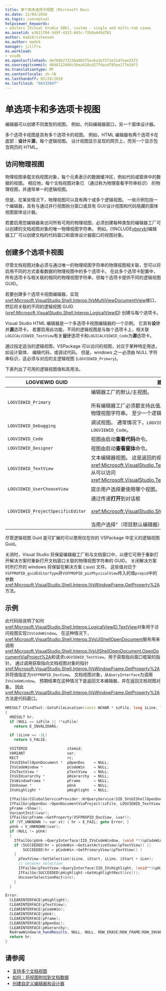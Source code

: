 ```yaml
---
title: 单个和多选项卡视图 |Microsoft Docs
ms.date: 11/04/2016
ms.topic: conceptual
helpviewer_keywords:
- editors [Visual Studio SDK], custom - single and multi-tab views
ms.assetid: e3611704-349f-4323-b03c-f2b0a445d781
author: madskristensen
ms.author: madsk
manager: jillfra
ms.workload:
- vssdk
ms.openlocfilehash: def68627223ba082f5ec6a3ef571e314feae33f3
ms.sourcegitcommit: 40d612240dc5bea418cd27fdacdf85ea177e2df3
ms.translationtype: MT
ms.contentlocale: zh-CN
ms.lasthandoff: 05/29/2019
ms.locfileid: "66332047"
---
```

# <a name="single-and-multi-tab-views"></a>单选项卡和多选项卡视图
编辑器可以创建不同类型的视图。 例如，代码编辑器窗口，另一个窗体设计器。

 多个选项卡视图是具有多个选项卡的视图。 例如，HTML 编辑器有两个选项卡在底部：**设计**并**源**，每个逻辑视图。 设计视图显示呈现的网页上，而另一个显示包含网页的 HTML。

## <a name="accessing-physical-views"></a>访问物理视图
 物理视图承载文档视图对象，每个元素表示的数据缓冲区，例如代码或窗体中的数据的视图。 相应地，每个文档视图对象已 （通过称为物理查看字符串标识） 的物理视图，并通常单一的逻辑视图。

 但是，在某些情况下，物理视图可以具有两个或多个逻辑视图。 一些示例包括一个编辑器，具有与通过并行视图拆分窗口或具有 GUI/设计视图和代码隐藏的窗体视图窗体设计器。

 若要启用您编辑器来访问所有可用的物理视图，必须创建每种类型的编辑器工厂可以创建的文档视图对象的唯一物理视图字符串。 例如，[!INCLUDE[vbprvb](../code-quality/includes/vbprvb_md.md)]编辑器工厂可以创建文档的代码窗口和窗体设计器窗口的视图对象。

## <a name="creating-multi-tabbed-views"></a>创建多个选项卡视图
 尽管文档视图对象必须与通过唯一的物理视图字符串的物理视图相关联，您可以将启用不同的方式查看数据的物理视图中的多个选项卡。 在此多个选项卡配置中，所有选项卡与相关联的相同的物理视图字符串，但每个选项卡提供不同的逻辑视图 GUID。

 若要创建多个选项卡视图编辑器，实现<xref:Microsoft.VisualStudio.Shell.Interop.IVsMultiViewDocumentView>接口，然后将关联的不同的逻辑视图 GUID (<xref:Microsoft.VisualStudio.Shell.Interop.LogicalViewID>) 创建与每个选项卡。

 Visual Studio HTML 编辑器是一个多选项卡视图编辑器的一个示例。 它具有**设计**并**源**选项卡。 若要启用此功能，不同的逻辑视图是与每个选项卡上，相关联`LOGICALVIEWID_TextView`有关**设计**选项卡和`LOGICALVIEWID_Code`为**源**选项卡。

 通过指定适当的逻辑视图，VSPackage 可以访问的视图，对应于某种特定用途，如设计窗体、 编辑代码，或调试代码。 但是，windows 之一必须由 NULL 字符串标识，这必须与对应的主逻辑视图 (`LOGVIEWID_Primary`)。

 下表列出了可用的逻辑视图值和其用法。

|LOGVIEWID GUID|建议的使用|
|--------------------|---------------------|
|`LOGVIEWID_Primary`|编辑器工厂的默认/主视图。<br /><br /> 所有编辑器工厂必须都支持此值。 此视图必须使用 NULL 字符串作为其物理视图字符串。 至少一个逻辑视图必须设置为此值。|
|`LOGVIEWID_Debugging`|调试视图。 通常情况下，`LOGVIEWID_Debugging`映射到同一个视图作为`LOGVIEWID_Code`。|
|`LOGVIEWID_Code`|视图由启动**查看代码**命令。|
|`LOGVIEWID_Designer`|视图由启动**查看窗体**命令。|
|`LOGVIEWID_TextView`|文本编辑器视图。 这是返回的视图<xref:Microsoft.VisualStudio.TextManager.Interop.IVsCodeWindow>，从可以访问<xref:Microsoft.VisualStudio.TextManager.Interop.IVsTextView>。|
|`LOGVIEWID_UserChooseView`|提示用户选择要使用哪个视图。|
|`LOGVIEWID_ProjectSpecificEditor`|通过传递**打开**到对话框<br /><br /> <xref:Microsoft.VisualStudio.Shell.Interop.IVsProject.OpenItem%2A><br /><br /> 当用户选择"（项目默认编辑器）"条目。|

 尽管逻辑视图 Guid 是可扩展的可以使用仅在你的 VSPackage 中定义的逻辑视图 Guid。

 关闭时，Visual Studio 将保留编辑器工厂和与文档窗口中，以便它可用于重新打开解决方案时重新打开文档窗口关联的物理视图字符串的 GUID。 关闭解决方案时所打开的 windows 将保留在解决方案 (.suo) 文件。 这些值对应于`VSFPROPID_guidEditorType`并`VSFPROPID_pszPhysicalView`传入的值`propid`中的参数<xref:Microsoft.VisualStudio.Shell.Interop.IVsWindowFrame.GetProperty%2A>方法。

## <a name="example"></a>示例
 此代码段说明了如何<xref:Microsoft.VisualStudio.Shell.Interop.LogicalViewID.TextView>对象用于访问视图实现`IVsCodeWindow`。 在这种情况下，<xref:Microsoft.VisualStudio.Shell.Interop.SVsUIShellOpenDocument>服务用来调用<xref:Microsoft.VisualStudio.Shell.Interop.IVsUIShellOpenDocument.OpenDocumentViaProject%2A>和请求`LOGVIEWID_TextView`，用于获取指向窗口框架的指针。 通过调用获取指向文档视图对象的指针<xref:Microsoft.VisualStudio.Shell.Interop.IVsWindowFrame.GetProperty%2A>并将值指定为`VSFPROPID_DocView`。 文档视图对象，从`QueryInterface`为调用`IVsCodeWindow`。 预期结果在这种情况下是返回文本编辑器，并在返回文档视图对象。 因此<xref:Microsoft.VisualStudio.Shell.Interop.IVsWindowFrame.GetProperty%2A>方法是代码窗口。

```cpp
HRESULT CFindTool::GotoFileLocation(const WCHAR * szFile, long iLine, long iStart, long iLen)
{
  HRESULT hr;
  if (NULL == szFile || !*szFile)
    return E_INVALIDARG;

  if (iLine == -1L)
    return S_FALSE;

  VSITEMID                  itemid;
  VARIANT                   var;
  RECT                      rc;
  IVsUIShellOpenDocument *  pOpenDoc    = NULL;
  IVsCodeWindow *           pCodeWin    = NULL;
  IVsTextView *             pTextView   = NULL;
  IVsUIHierarchy *          pHierarchy  = NULL;
  IVsWindowFrame *          pFrame      = NULL;
  IUnknown *                pUnk        = NULL;
  IVsHighlight *            pHighlight  = NULL;

  IfFailGo(CGlobalServiceProvider::HrQueryService(SID_SVsUIShellOpenDocument, IID_IVsUIShellOpenDocument, (void **)&pOpenDoc));
  IfFailGo(pOpenDoc->OpenDocumentViaProject(szFile, LOGVIEWID_TextView, NULL, &pHierarchy, &itemid, &pFrame));
  pFrame->Show();
  VariantInit(&var);
  IfFailGo(pFrame->GetProperty(VSFPROPID_DocView, &var));
  if (VT_UNKNOWN != var.vt) { hr = E_FAIL; goto Error; }
  pUnk = V_UNKNOWN(&var);
  if (NULL != pUnk)
  {
    IfFailGo(pUnk->QueryInterface(IID_IVsCodeWindow, (void **)&pCodeWin));
    if (SUCCEEDED(hr = pCodeWin->GetLastActiveView(&pTextView)) ||
        SUCCEEDED(hr = pCodeWin->GetPrimaryView(&pTextView)) )
    {
      pTextView->SetSelection(iLine, iStart, iLine, iStart + iLen);
      // uncover selection
      IfFailGo(pTextView->QueryInterface(IID_IVsHighlight, (void**)&pHighlight));
      IfFailGo(SUCCEEDED(pHighlight->GetHighlightRect(&rc)));
      UncoverSelectionRect(&rc);
    }
  }

Error:
  CLEARINTERFACE(pHighlight);
  CLEARINTERFACE(pTextView);
  CLEARINTERFACE(pCodeWin);
  CLEARINTERFACE(pUnk);
  CLEARINTERFACE(pFrame);
  CLEARINTERFACE(pOpenDoc);
  CLEARINTERFACE(pHierarchy);
  RedrawWindow(m_hwndResults, NULL, NULL, RDW_ERASE|RDW_FRAME|RDW_INVALIDATE|RDW_ALLCHILDREN);
  return hr;
}
```

## <a name="see-also"></a>请参阅
- [支持多个文档视图](../extensibility/supporting-multiple-document-views.md)
- [如何：将视图附加到文档数据](../extensibility/how-to-attach-views-to-document-data.md)
- [创建自定义编辑器和设计器](../extensibility/creating-custom-editors-and-designers.md)